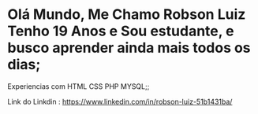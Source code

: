 # Olá Mundo, Me Chamo Robson Luiz Tenho 19 Anos e Sou estudante, e busco aprender ainda mais todos os dias;

  Experiencias com HTML CSS PHP MYSQL;;
  
  Link do Linkdin : https://www.linkedin.com/in/robson-luiz-51b1431ba/
